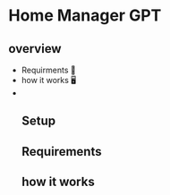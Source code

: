 <h1> Home Manager GPT</h1>
<h2> overview </h2>
<ul> 
  <li>Requirments 💾</li>
  <li>how it works 🖥️ </li>
  <li>  </li>

  <h2> Setup</h2>
  <h2>Requirements</h2>
  <h2>how it works</h2>
  
